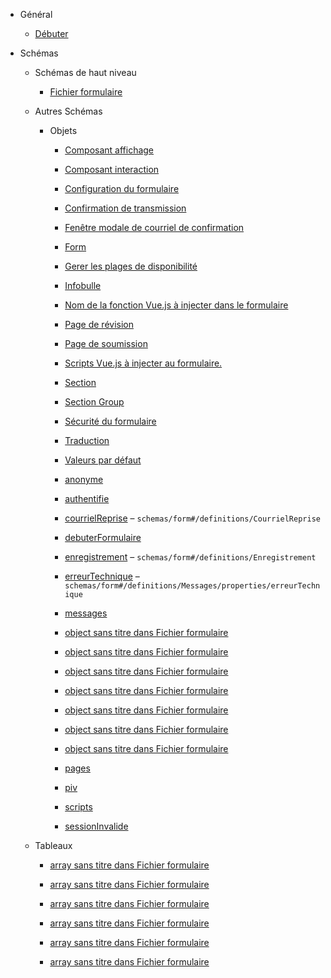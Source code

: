 - Général
  - [Débuter](/)

- Schémas
  - Schémas de haut niveau

    -   [Fichier formulaire](Documentation/schemas/frw-form.md "Fichier config")

  - Autres Schémas

    - Objets
      
      -   [Composant affichage](Documentation/schemas/frw-form-definitions-composant-affichage.md "Composant pour l'affichage")

      -   [Composant interaction](Documentation/schemas/frw-form-definitions-composant-interaction.md "Composant pour l'intéraction")
      -   [Configuration du formulaire](Documentation/schemas/frw-form-definitions-configuration-du-formulaire.md) 
      -   [Confirmation de transmission](Documentation/schemas/frw-form-definitions-confirmation-de-transmission.md) 

      -   [Fenêtre modale de courriel de confirmation](Documentation/schemas/frw-form-definitions-fenêtre-modale-de-courriel-de-confirmation.md)

      -   [Form](Documentation/schemas/frw-form-definitions-form.md)
      -   [Gerer les plages de disponibilité](Documentation/schemas/frw-form-definitions-gerer-les-plages-de-disponibilité.md) 
      -   [Infobulle](Documentation/schemas/frw-form-definitions-infobulle.md)
      -   [Nom de la fonction Vue.js à injecter dans le formulaire](Documentation/schemas/frw-form-definitions-nomfonction-patternproperties-nom-de-la-fonction-vuejs-à-injecter-dans-le-formulaire.md) 

      -   [Page de révision](Documentation/schemas/frw-form-definitions-page-de-révision.md) 
      -   [Page de soumission](Documentation/schemas/frw-form-definitions-page-de-soumission.md) 
      -   [Scripts Vue.js à injecter au formulaire.](Documentation/schemas/frw-form-definitions-scripts-vuejs-à-injecter-au-formulaire.md)

      -   [Section](Documentation/schemas/frw-form-definitions-section.md) 
      -   [Section Group](Documentation/schemas/frw-form-definitions-section-group.md) 
      -   [Sécurité du formulaire](Documentation/schemas/frw-form-definitions-sécurité-du-formulaire.md)
      -   [Traduction](Documentation/schemas/frw-form-definitions-traduction.md "Textes multilingue (fr et en supportés seulement)") 
      -   [Valeurs par défaut](Documentation/schemas/frw-form-definitions-valeurs-par-défaut.md) 
      -   [anonyme](Documentation/schemas/frw-form-definitions-debuterformulaire-properties-anonyme.md "Paramètres de la page permettant de débuter un formulaire anonyme") 
      -   [authentifie](Documentation/schemas/frw-form-definitions-debuterformulaire-properties-authentifie.md "Paramètres de la page permettant de débuter un formulaire authentifié") 

      -   [courrielReprise](Documentation/schemas/frw-form-definitions-courrielreprise.md "Paramètres associés au courriel de reprise") – `schemas/form#/definitions/CourrielReprise`

      -   [debuterFormulaire](Documentation/schemas/frw-form-definitions-debuterformulaire.md "Paramètres de la page permettant de débuter un formulaire") 

      -   [enregistrement](Documentation/schemas/frw-form-definitions-enregistrement.md "Paramètres associés à l'enregistrement d'un formulaire") – `schemas/form#/definitions/Enregistrement`

      -   [erreurTechnique](Documentation/schemas/frw-form-definitions-messages-properties-erreurtechnique.md "Paramètres du message d'erreur technique") – `schemas/form#/definitions/Messages/properties/erreurTechnique`

      -   [messages](Documentation/schemas/frw-form-definitions-messages.md "Paramètres associés aux différents messages") 
      -   [object sans titre dans Fichier formulaire](Documentation/schemas/frw-form-definitions-composant-affichage-properties-additionals.md) 

      -   [object sans titre dans Fichier formulaire](Documentation/schemas/frw-form-definitions-composant-interaction-properties-additionals.md) 

      -   [object sans titre dans Fichier formulaire](Documentation/schemas/frw-form-definitions-form-properties-templates.md) 

      -   [object sans titre dans Fichier formulaire](Documentation/schemas/frw-form-definitions-form-properties-inputdefaultclasses.md) 

      -   [object sans titre dans Fichier formulaire](Documentation/schemas/frw-form-definitions-form-properties-outerdefaultclasses.md) 
      -   [object sans titre dans Fichier formulaire](Documentation/schemas/frw-form-properties-textes.md) 

      -   [object sans titre dans Fichier formulaire](Documentation/schemas/frw-form-definitions-component.md) 

      -   [pages](Documentation/schemas/frw-form-definitions-pages.md "Paramètres associés à différentes pages") 

      -   [piv](Documentation/schemas/frw-form-definitions-configuration-du-formulaire-properties-piv.md "Paramètres associés au PIV") 

      -   [scripts](Documentation/schemas/frw-form-definitions-scripts.md "(Avancé) Paramètres d'injection de javascript") 
      -   [sessionInvalide](Documentation/schemas/frw-form-definitions-pages-properties-sessioninvalide.md "Paramètres associés à la page de session invalide") 

  - Tableaux

      -   [array sans titre dans Fichier formulaire](Documentation/schemas/frw-form-definitions-form-properties-sectionsgroup.md) 

      -   [array sans titre dans Fichier formulaire](Documentation/schemas/frw-form-definitions-section-group-properties-sections.md) 

      -   [array sans titre dans Fichier formulaire](Documentation/schemas/frw-form-definitions-section-properties-components.md) 

      -   [array sans titre dans Fichier formulaire](Documentation/schemas/frw-form-definitions-composant-affichage-properties-components.md)

      -   [array sans titre dans Fichier formulaire](Documentation/schemas/frw-form-definitions-composant-interaction-properties-components.md) 

      -   [array sans titre dans Fichier formulaire](Documentation/schemas/frw-form-definitions-gerer-les-plages-de-disponibilité-properties-plages.md) 
